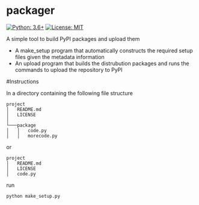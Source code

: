 # packager
[![Python: 3.6+](https://img.shields.io/badge/Python-3.6+-blue.svg)](https://pypi.org/project/socceraction)
[![License: MIT](https://img.shields.io/badge/License-MIT-green.svg)](https://en.wikipedia.org/wiki/MIT_License)

A simple tool to build PyPI packages and upload them
 
- A make_setup program that automatically constructs the required setup files given the metadata information
- An upload program that builds the distrubution packages and runs the commands to upload the repository to PyPI
 
#Instructions

In a directory containing the following file structure

```
project
│   README.md
│   LICENSE
│
└───package
│   │   code.py
│   │   morecode.py

```

or 

```
project
│   README.md
│   LICENSE
│   code.py

```

run

```sh
python make_setup.py
```

 
